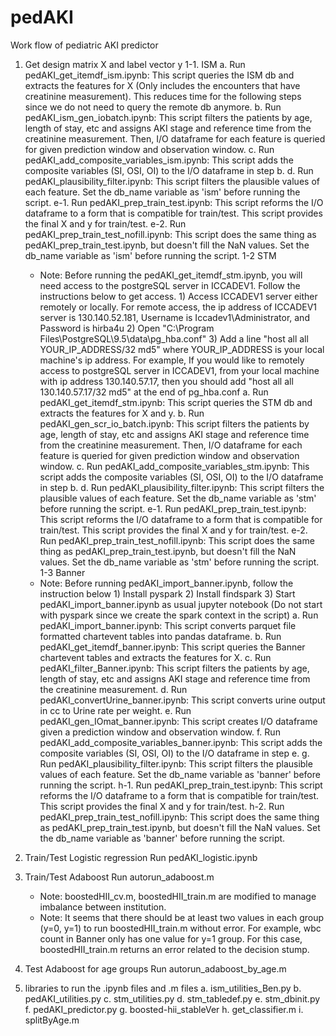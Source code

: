 # pedAKI
Work flow of pediatric AKI predictor

1. Get design matrix X and label vector y
1-1. ISM
	a. Run pedAKI_get_itemdf_ism.ipynb: This script queries the ISM db and extracts the features for X (Only includes the encounters that have creatinine measurement). This reduces time for the following steps since we do not need to query the remote db anymore.
	b. Run pedAKI_ism_gen_iobatch.ipynb: This script filters the patients by age, length of stay, etc and assigns AKI stage and reference time from the creatinine measurement. Then, I/O dataframe for each feature is queried for given prediction window and observation window.
	c. Run pedAKI_add_composite_variables_ism.ipynb: This script adds the composite variables (SI, OSI, OI) to the I/O dataframe in step b.
	d. Run pedAKI_plausibility_filter.ipynb: This script filters the plausible values of each feature. Set the db_name variable as 'ism' before running the script.
	e-1. Run pedAKI_prep_train_test.ipynb: This script reforms the I/O dataframe to a form that is compatible for train/test. This script provides the final X and y for train/test.
	e-2. Run pedAKI_prep_train_test_nofill.ipynb: This script does the same thing as pedAKI_prep_train_test.ipynb, but doesn't fill the NaN values. Set the db_name variable as 'ism' before running the script.
1-2 STM
	* Note: Before running the pedAKI_get_itemdf_stm.ipynb, you will need access to the postgreSQL server in ICCADEV1. Follow the instructions below to get access.
					1) Access ICCADEV1 server either remotely or locally. For remote access, the ip address of ICCADEV1 server is 130.140.52.181, Username is Iccadev1\Administrator, and Password is hirba4u
					2) Open "C:\Program Files\PostgreSQL\9.5\data\pg_hba.conf"
					3) Add a line "host	 all	 all	 YOUR_IP_ADDRESS/32	 md5" where YOUR_IP_ADDRESS is your local machine's ip address. For example, If you would like to remotely access to postgreSQL server in ICCADEV1, from your local machine with ip address 130.140.57.17, then you should add "host	 all	 all	 130.140.57.17/32	 md5" at the end of pg_hba.conf
	a. Run pedAKI_get_itemdf_stm.ipynb: This script queries the STM db and extracts the features for X and y.
	b. Run pedAKI_gen_scr_io_batch.ipynb: This script filters the patients by age, length of stay, etc and assigns AKI stage and reference time from the creatinine measurement. Then, I/O dataframe for each feature is queried for given prediction window and observation window.
	c. Run pedAKI_add_composite_variables_stm.ipynb: This script adds the composite variables (SI, OSI, OI) to the I/O dataframe in step b.
	d. Run pedAKI_plausibility_filter.ipynb: This script filters the plausible values of each feature. Set the db_name variable as 'stm' before running the script.
	e-1. Run pedAKI_prep_train_test.ipynb: This script reforms the I/O dataframe to a form that is compatible for train/test. This script provides the final X and y for train/test.
	e-2. Run pedAKI_prep_train_test_nofill.ipynb: This script does the same thing as pedAKI_prep_train_test.ipynb, but doesn't fill the NaN values. Set the db_name variable as 'stm' before running the script.
1-3 Banner
	* Note: Before running pedAKI_import_banner.ipynb, follow the instruction below
					1) Install pyspark
					2) Install findspark
					3) Start pedAKI_import_banner.ipynb as usual jupyter notebook (Do not start with pyspark since we create the spark context in the script)
	a. Run pedAKI_import_banner.ipynb: This script converts parquet file formatted chartevent tables into pandas dataframe.
	b. Run pedAKI_get_itemdf_banner.ipynb: This script queries the Banner chartevent tables and extracts the features for X.
	c. Run pedAKI_filter_Banner.ipynb: This script filters the patients by age, length of stay, etc and assigns AKI stage and reference time from the creatinine measurement.
	d. Run pedAKI_convertUrine_banner.ipynb: This script converts urine output in cc to Urine rate per weight.
	e. Run pedAKI_gen_IOmat_banner.ipynb: This script creates I/O dataframe given a prediction window and observation window.
	f. Run pedAKI_add_composite_variables_banner.ipynb: This script adds the composite variables (SI, OSI, OI) to the I/O dataframe in step e.
	g. Run pedAKI_plausibility_filter.ipynb: This script filters the plausible values of each feature. Set the db_name variable as 'banner' before running the script.
	h-1. Run pedAKI_prep_train_test.ipynb: This script reforms the I/O dataframe to a form that is compatible for train/test. This script provides the final X and y for train/test.
	h-2. Run pedAKI_prep_train_test_nofill.ipynb: This script does the same thing as pedAKI_prep_train_test.ipynb, but doesn't fill the NaN values. Set the db_name variable as 'banner' before running the script.


2. Train/Test Logistic regression
	Run pedAKI_logistic.ipynb


3. Train/Test Adaboost
	Run autorun_adaboost.m
	* Note: boostedHII_cv.m, boostedHII_train.m are modified to manage imbalance between institution.
	* Note: It seems that there should be at least two values in each group (y=0, y=1) to run boostedHII_train.m without error.
					For example, wbc count in Banner only has one value for y=1 group. For this case, boostedHII_train.m returns an error related to the decision stump.


4. Test Adaboost for age groups
	Run autorun_adaboost_by_age.m	


5. libraries to run the .ipynb files and .m files
	a. ism_utilities_Ben.py
	b. pedAKI_utilities.py
	c. stm_utilities.py
	d. stm_tabledef.py
	e. stm_dbinit.py
	f. pedAKI_predictor.py
	g. boosted-hii_stableVer
	h. get_classifier.m
	i. splitByAge.m
